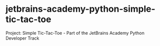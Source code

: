 # jetbrains-academy-python-simple-tic-tac-toe
Project: Simple Tic-Tac-Toe - Part of the JetBrains Academy Python Developer Track
